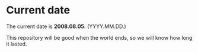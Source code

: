 # Current date

The current date is **2008.08.05.** (YYYY.MM.DD.)

This repository will be good when the world ends, so we will know how long it lasted.